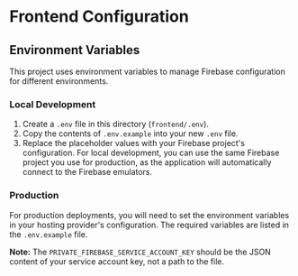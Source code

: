 # Frontend Configuration

## Environment Variables

This project uses environment variables to manage Firebase configuration for different environments.

### Local Development

1.  Create a `.env` file in this directory (`frontend/.env`).
2.  Copy the contents of `.env.example` into your new `.env` file.
3.  Replace the placeholder values with your Firebase project's configuration. For local development, you can use the same Firebase project you use for production, as the application will automatically connect to the Firebase emulators.

### Production

For production deployments, you will need to set the environment variables in your hosting provider's configuration. The required variables are listed in the `.env.example` file.

**Note:** The `PRIVATE_FIREBASE_SERVICE_ACCOUNT_KEY` should be the JSON content of your service account key, not a path to the file.
